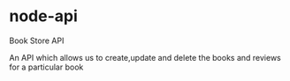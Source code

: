 # node-api

Book Store API

An API which allows us to create,update and delete the books and reviews for a particular book
